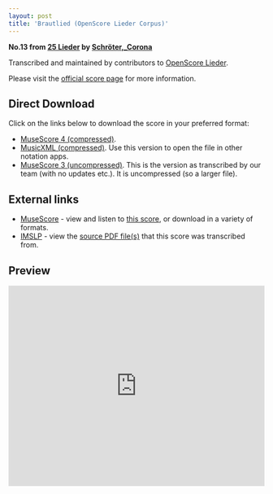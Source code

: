 ```yaml
---
layout: post
title: 'Brautlied (OpenScore Lieder Corpus)'
---
```


__No.13 from [25 Lieder](https://fourscoreandmore.org/openscore/lieder/Schröter,_Corona/25_Lieder/) by [Schröter,_Corona](https://fourscoreandmore.org/openscore/lieder/Schröter,_Corona)__

Transcribed and maintained by contributors to [OpenScore Lieder].

Please visit the [official score page] for more information.

[official score page]: https://musescore.com/openscore-lieder-corpus/scores/6045936
[OpenScore Lieder]: https://musescore.com/openscore-lieder-corpus

## Direct Download

Click on the links below to download the score in your preferred format:
- [MuseScore 4 (compressed)](https://github.com/openscore/lieder/blob/main/scores/Schröter,_Corona/25_Lieder/13_Brautlied/lc6045936.mscz?raw=true).
- [MusicXML (compressed)](https://github.com/openscore/lieder/blob/main/scores/Schröter,_Corona/25_Lieder/13_Brautlied/lc6045936.mxl?raw=true). Use this version to open the file in other notation apps.
- [MuseScore 3 (uncompressed)](https://github.com/openscore/lieder/blob/main/scores/Schröter,_Corona/25_Lieder/13_Brautlied/lc6045936.mscx?raw=true). This is the version as transcribed by our team (with no updates etc.). It is uncompressed (so a larger file).

## External links

- [MuseScore] - view and listen to [this score][MuseScore], or download in a variety of formats.
- [IMSLP] - view the [source PDF file(s)][IMSLP] that this score was transcribed from.

[MuseScore]: https://musescore.com/score/6045936
[IMSLP]: https://imslp.org/wiki/Special:ReverseLookup/109659

## Preview

<iframe width="100%" height="394" src="https://musescore.com/openscore-lieder-corpus/scores/6045936/embed" frameborder="0" allowfullscreen allow="autoplay; fullscreen"></iframe>
